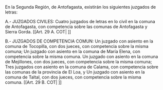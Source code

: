 En la Segunda Región, de Antofagasta, existirán los siguientes juzgados de letras:

A.- JUZGADOS CIVILES: Cuatro juzgados de letras en lo civil en la comuna de Antofagasta, con competencia sobre las comunas de Antofagasta y Sierra Gorda. [[Art. 29 A. COT| ]]

B.- JUZGADOS DE COMPETENCIA COMUN: Un juzgado con asiento en la comuna de Tocopilla, con dos jueces, con competencia sobre la misma comuna; Un juzgado con asiento en la comuna de María Elena, con competencia sobre la misma comuna. Un juzgado con asiento en la comuna de Mejillones, con dos jueces, con competencia sobre la misma comuna; Tres juzgados con asiento en la comuna de Calama, con competencia sobre las comunas de la provincia de El Loa, y Un juzgado con asiento en la comuna de Taltal, con dos jueces, con competencia sobre la misma comuna. [[Art. 29 B. COT| ]]